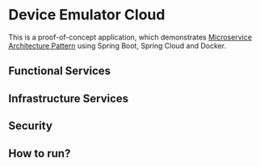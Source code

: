 # Device Emulator Cloud

This is a proof-of-concept application, which demonstrates [Microservice Architecture Pattern](http://martinfowler.com/microservices/) using Spring Boot, Spring Cloud and Docker.

## Functional Services

## Infrastructure Services

## Security

## How to run?
